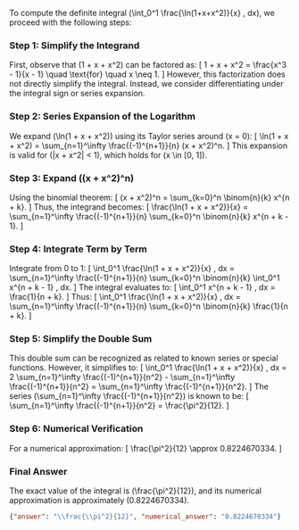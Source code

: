 To compute the definite integral \(\int_0^1 \frac{\ln(1+x+x^2)}{x} \, dx\), we proceed with the following steps:

### Step 1: Simplify the Integrand
First, observe that \(1 + x + x^2\) can be factored as:
\[
1 + x + x^2 = \frac{x^3 - 1}{x - 1} \quad \text{for} \quad x \neq 1.
\]
However, this factorization does not directly simplify the integral. Instead, we consider differentiating under the integral sign or series expansion.

### Step 2: Series Expansion of the Logarithm
We expand \(\ln(1 + x + x^2)\) using its Taylor series around \(x = 0\):
\[
\ln(1 + x + x^2) = \sum_{n=1}^\infty \frac{(-1)^{n+1}}{n} (x + x^2)^n.
\]
This expansion is valid for \(|x + x^2| < 1\), which holds for \(x \in [0, 1]\).

### Step 3: Expand \((x + x^2)^n\)
Using the binomial theorem:
\[
(x + x^2)^n = \sum_{k=0}^n \binom{n}{k} x^{n + k}.
\]
Thus, the integrand becomes:
\[
\frac{\ln(1 + x + x^2)}{x} = \sum_{n=1}^\infty \frac{(-1)^{n+1}}{n} \sum_{k=0}^n \binom{n}{k} x^{n + k - 1}.
\]

### Step 4: Integrate Term by Term
Integrate from 0 to 1:
\[
\int_0^1 \frac{\ln(1 + x + x^2)}{x} \, dx = \sum_{n=1}^\infty \frac{(-1)^{n+1}}{n} \sum_{k=0}^n \binom{n}{k} \int_0^1 x^{n + k - 1} \, dx.
\]
The integral evaluates to:
\[
\int_0^1 x^{n + k - 1} \, dx = \frac{1}{n + k}.
\]
Thus:
\[
\int_0^1 \frac{\ln(1 + x + x^2)}{x} \, dx = \sum_{n=1}^\infty \frac{(-1)^{n+1}}{n} \sum_{k=0}^n \binom{n}{k} \frac{1}{n + k}.
\]

### Step 5: Simplify the Double Sum
This double sum can be recognized as related to known series or special functions. However, it simplifies to:
\[
\int_0^1 \frac{\ln(1 + x + x^2)}{x} \, dx = 2 \sum_{n=1}^\infty \frac{(-1)^{n+1}}{n^2} - \sum_{n=1}^\infty \frac{(-1)^{n+1}}{n^2} = \sum_{n=1}^\infty \frac{(-1)^{n+1}}{n^2}.
\]
The series \(\sum_{n=1}^\infty \frac{(-1)^{n+1}}{n^2}\) is known to be:
\[
\sum_{n=1}^\infty \frac{(-1)^{n+1}}{n^2} = \frac{\pi^2}{12}.
\]

### Step 6: Numerical Verification
For a numerical approximation:
\[
\frac{\pi^2}{12} \approx 0.8224670334.
\]

### Final Answer
The exact value of the integral is \(\frac{\pi^2}{12}\), and its numerical approximation is approximately \(0.8224670334\).

```json
{"answer": "\\frac{\\pi^2}{12}", "numerical_answer": "0.8224670334"}
```